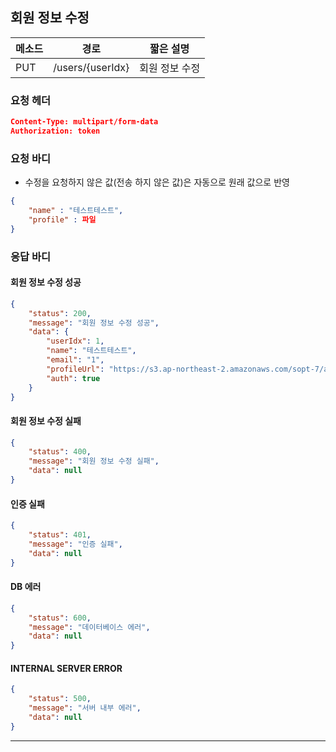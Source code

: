 ## 회원 정보 수정

| 메소드 | 경로             | 짧은 설명      |
| ------ | ---------------- | -------------- |
| PUT    | /users/{userIdx} | 회원 정보 수정 |

### 요청 헤더

```json
Content-Type: multipart/form-data
Authorization: token
```

### 요청 바디

* 수정을 요청하지 않은 값(전송 하지 않은 값)은 자동으로 원래 값으로 반영

```json
{
    "name" : "테스트테스트",
    "profile" : 파일
}
```

### 응답 바디

#### 회원 정보 수정 성공

```json
{
    "status": 200,
    "message": "회원 정보 수정 성공",
    "data": {
        "userIdx": 1,
        "name": "테스트테스트",
        "email": "1",
        "profileUrl": "https://s3.ap-northeast-2.amazonaws.com/sopt-7/a9771f99b45b42a6a3c8462503659a32.jpg",
        "auth": true
    }
}
```

#### 회원 정보 수정 실패

```JSon
{
    "status": 400,
    "message": "회원 정보 수정 실패",
    "data": null
}
```

#### 인증 실패

```json
{
    "status": 401,
    "message": "인증 실패",
    "data": null
}
```
#### DB 에러

```json
{
    "status": 600,
    "message": "데이터베이스 에러",
    "data": null
}
```

#### INTERNAL SERVER ERROR

```json
{
    "status": 500,
    "message": "서버 내부 에러",
    "data": null
}
```
------
